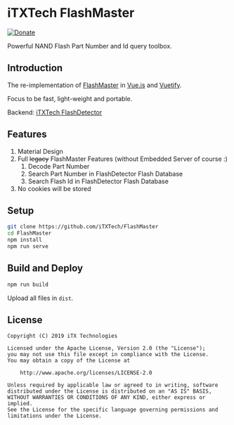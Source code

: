 # iTXTech FlashMaster

[![Donate](https://img.shields.io/badge/alipay-donate-yellow.svg)](https://qr.alipay.com/FKX04751EZDP0SQ0BOT137)

Powerful NAND Flash Part Number and Id query toolbox.

## Introduction

The re-implementation of [FlashMaster](https://github.com/PeratX/FlashMaster) in [Vue.js](https://vuejs.org/) and [Vuetify](https://vuetifyjs.com/).

Focus to be fast, light-weight and portable.

Backend: [iTXTech FlashDetector](https://github.com/iTXTech/FlashDetector)

## Features

1. Material Design
1. Full ~~legacy~~ FlashMaster Features (without Embedded Server of course :)
   1. Decode Part Number
   1. Search Part Number in FlashDetector Flash Database
   1. Search Flash Id in FlashDetector Flash Database
1. No cookies will be stored

## Setup

```bash
git clone https://github.com/iTXTech/FlashMaster
cd FlashMaster
npm install
npm run serve
```

## Build and Deploy

```bash
npm run build
```

Upload all files in `dist`.

## License

    Copyright (C) 2019 iTX Technologies
    
    Licensed under the Apache License, Version 2.0 (the "License");
    you may not use this file except in compliance with the License.
    You may obtain a copy of the License at
    
        http://www.apache.org/licenses/LICENSE-2.0
    
    Unless required by applicable law or agreed to in writing, software
    distributed under the License is distributed on an "AS IS" BASIS,
    WITHOUT WARRANTIES OR CONDITIONS OF ANY KIND, either express or implied.
    See the License for the specific language governing permissions and
    limitations under the License.
